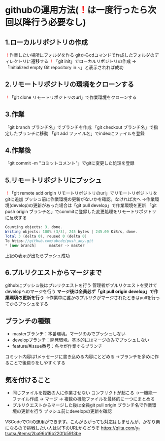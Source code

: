 # githubの運用方法(<font color="Red">！</font>は一度行ったら次回以降行う必要なし)
## 1.ローカルリポジトリの作成
<font color="Red">！</font>作業したい場所にフォルダを作る
gitからcdコマンドで作成したフォルダのディレクトリに遷移する
<font color="Red">！</font>「git init」でローカルリポジトリの作成 → 「Initialized empty Git repository in ~」と表示されれば成功
## 2.リモートリポジトリの環境をクローンする
<font color="Red">！</font>「git clone リモートリポジトリのurl」で作業環境をクローンする
## 3.作業
「git branch ブランチ名」でブランチを作成
「git checkout ブランチ名」で指定したブランチに移動
「git add ファイル名」でindexにファイルを登録
## 4.作業後
「git commit -m "コミットコメント"」でgitに変更した処理を登録
## 5.リモートリポジトリにプッシュ
<font color="Red">！</font>「git remote add origin リモートリポジトリのurl」でリモートリポジトリをgitに追加
プッシュ前に作業環境の更新がないかを確認。なければ次へ
	→作業環境(develop)の更新があった場合は「git pull develop」で作業環境を更新
「git push origin ブランチ名」でcommitに登録した変更処理をリモートリポジトリに反映する
```java
Counting objects: 3, done.
Writing objects: 100% (3/3), 245 bytes | 245.00 KiB/s, done.
Total 3 (delta 0), reused 0 (delta 0)
To https://github.com/abcde/push_any.git
* [new branch]      master -> master
```
上記の表示が出たらプッシュ成功
## 6.プルリクエストからマージまで
githubにプッシュ後はプルリクエストを行う
管理者がプルリクエストを受けてdevelopへのマージを行う
**マージ後は全員必ず「git pull origin develop」で作業環境の更新を行う**
	→作業中に誰かのプルリクがマージされたときはpullを行ってからプッシュをする

## ブランチの種類
* masterブランチ：本番環境。マージのみでプッシュしない
* developブランチ：開発環境。基本的にはマージのみでプッシュしない
* feature/#issue番号：各々が作業するブランチ

コミット内容は1メッセージに書き込める内容にとどめる
	→ブランチを多めに作ることで後戻りをしやすくする

## 気を付けること
* 同じファイルを複数の人に作業させない
	コンフリクトが起こる
	→一機能一ファイル作成
		→ マージ → 複数の機能ファイルを最終的に一つにまとめる
* プルリクエストからマージした後は全員git pull origin ブランチ名で作業環境の更新を行う
	プッシュ前にdevelopの更新を確認

VSCodeでGitの運用ができます。こんがらがっても対応はしませんが、かなり楽になるので挑戦したい人は以下のURLからどうぞ
https://qiita.com/y-tsutsu/items/2ba96b16b220fb5913be